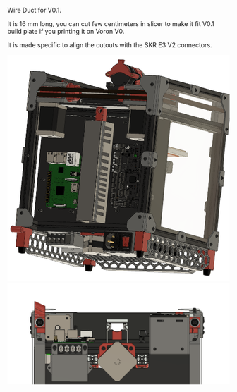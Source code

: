 
Wire Duct for V0.1.

It is 16 mm long, you can cut few centimeters in slicer to make it fit V0.1 build plate if you printing it on Voron V0.

It is made specific to align the cutouts with the SKR E3 V2 connectors.



![PIC](wire_duct_1.png)
![PIC](wire_duct_2.png)

